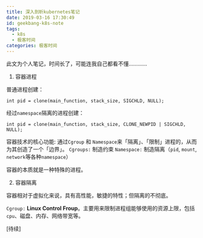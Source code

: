 ```yaml
---
title: 深入剖析kubernetes笔记
date: 2019-03-16 17:30:49
id: geekbang-k8s-note
tags: 
  - k8s
  - 极客时间
categories: 极客时间
---
```


此文为个人笔记，时间长了，可能连我自己都看不懂…………

<!--more-->

1. 容器进程

普通进程创建：
```
int pid = clone(main_function, stack_size, SIGCHLD, NULL); 
```

经过`namespace`隔离的进程创建：
```
int pid = clone(main_function, stack_size, CLONE_NEWPID | SIGCHLD, NULL); 
```

容器技术的核心功能: 通过`Cgroup` 和 `Namespace`来「隔离」、「限制」进程的，从而为其创造了一个「边界」。
`Cgroups:` 制造约束
`Namespace:` 制造隔离（`pid`, `mount`, `network`等各种`namespace`）

容器的本质就是一种特殊的进程。

2. 容器隔离

容器相对于虚拟化来说，具有高性能，敏捷的特性；但隔离的不彻底。

`Cgroup:` **Linux Control Froup**。主要用来限制进程组能够使用的资源上限，包括`cpu`、磁盘、内存、网络带宽等。 

[待续]